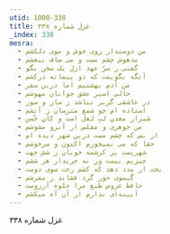 ```yaml
---
utid: 1000-338
title: غزل شماره ۳۳۸
_index: 338
mesra:
  - من دوستدار روی خوش و موی دلکشم
  - مدهوش چشم مست و می صاف بیغشم
  - گفتی ز سرّ عهد ازل یک سخن بگو
  - آنگه بگویمت که دو پیمانه درکشم
  - من آدم بهشتیم اما درین سفر
  - حالی اسیر عشق جوانان مهوشم
  - در عاشقی گزیر نباشد ز ساز و سوز
  - استاده ام چو شمع مترسان ز آتشم
  - شیراز معدنِ لبِ لعل است و کانِ حُسن
  - من جوهری و مفلس از آنرو مشوشم
  - از بس که چشم مست درین شهر دیده ام
  - حقا که می نمیخورم اکنون و سرخوشم
  - شهریست پر کرشمه خوبان ز شش جهت
  - چیزیم نیست ور نه خریدار هر ششم
  - بخت ار مدد دهد که کشم رخت سوی دوست
  - گیسوی حور گرد فشاند ز مفرشم
  - حافظ عروس طبع مرا جلوه آرزوست
  - آیینه‌ای ندارم از آن آه میکشم
---
```

غزل شماره ۳۳۸
